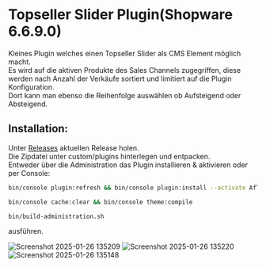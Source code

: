 # Topseller Slider Plugin(Shopware 6.6.9.0)
Kleines Plugin welches einen Topseller Slider als CMS Element möglich macht.<br>
Es wird auf die aktiven Produkte des Sales Channels zugegriffen, diese werden nach Anzahl der Verkäufe sortiert und limitiert auf die Plugin Konfiguration.<br>
Dort kann man ebenso die Reihenfolge auswählen ob Aufsteigend oder Absteigend.<br>

## Installation:
Unter [Releases](https://github.com/zukucker/AfTopsellerSlider/releases) aktuellen Release holen.<br>
Die Zipdatei unter custom/plugins hinterlegen und entpacken.<br>
Entweder über die Administration das Plugin installieren & aktivieren oder per Console:

```bash
bin/console plugin:refresh && bin/console plugin:install --activate AfTopsellerSlider
```

```bash
bin/console cache:clear && bin/console theme:compile
```
```bash
bin/build-administration.sh
```

ausführen.


![Screenshot 2025-01-26 135209](https://github.com/user-attachments/assets/b11be6a5-68b9-4cc5-bb94-d1b47794ad26)
![Screenshot 2025-01-26 135220](https://github.com/user-attachments/assets/e6c7a1d6-a588-4b61-9aa5-9a7c11740389)
![Screenshot 2025-01-26 135148](https://github.com/user-attachments/assets/66c6b689-d384-489b-b7b1-e4095ca05487)
